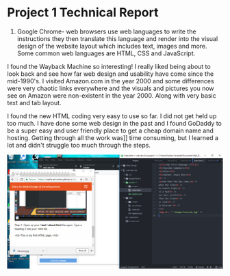 # Project 1 Technical Report

1. Google Chrome- web browsers use web languages to write the instructions they then translate this language and render into the
visual design of the website layout which includes text, images and more. Some common web languages are HTML, CSS and JavaScript.

I found the Wayback Machine so interesting! I really liked being about to look back and see how far web design and usability have
come since the mid-1990's. I visited Amazon.com in the year 2000 and some differences were very chaotic links everywhere and the
visuals and pictures you now see on Amazon were non-existent in the year 2000. Along with very basic text and tab layout.

I found the new HTML coding very easy to use so far. I did not get held up too much. I have done some web design in the past and
I found GoDaddy to be a super easy and user friendly place to get a cheap domain name and hosting. Getting through all the work was]]
time consuming, but I learned a lot and didn't struggle too much through the steps.

![Image of my workspace.](./images/development.png)
